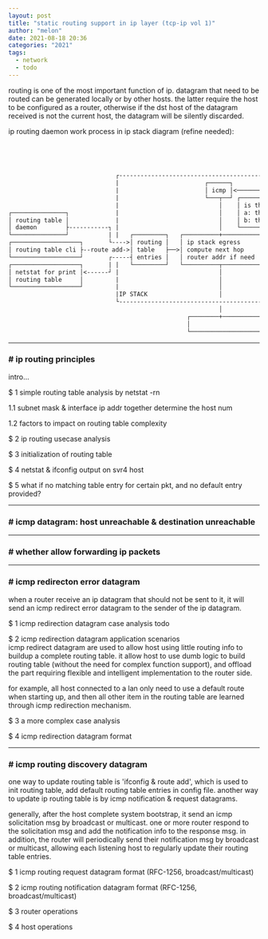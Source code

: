 ```yaml
---
layout: post
title: "static routing support in ip layer (tcp-ip vol 1)"
author: "melon"
date: 2021-08-18 20:36
categories: "2021"
tags:
  - network
  - todo
---
```


routing is one of the most important function of ip.
datagram that need to be routed can be generated locally or by other hosts.
the latter require the host to be configured as a router, otherwise if the dst host of the datagram received
is not the current host, the datagram will be silently discarded.

ip routing daemon work process in ip stack diagram (refine needed):

```txt
                                                                            ┌─────┐                   ┌─────┐
                                                                            │ udp │                   │ tcp │
                                                                            └──+──┘                   └──+──┘
                                                                               │                         │
                              ┌------------------------------------------------│-------------------------│-------------┐
                              |                        ┌──────┐                └─────────────────────────┤             |
                              |                        │ icmp │<─────────────────────────────────────────┤y (3 choice) |
                              |                        └───┬──┘ ┌────────────────────────────────────────┴───────────┐ |
                              |                            │    │ is the ip datagram sent to current host?           │ |
┌───────────────┐             |                            │    │ a: the ip datagram dst addr is one of cur host ip? │ |
│ routing table │             |                            │    │ b: the ip datagram a broadcast packet?             │ |
│ daemon        ├-----------┐ |                            │    └────────────────────────────────────────+───────────┘ |
└───────────────┘           | |   ┌─────────┐   ┌──────────+──────────┐                                  │             |
┌───────────────────┐       └---->│ routing │   │ ip stack egress     │  if cur pkt is source  ┌─────────┴───────────┐ |
│ routing table cli ├--route add->│ table   ├──>│ compute next hop    │<-----------------------┤ handling ip options │ |
└───────────────────┘       ┌-----┤ entries │   │ router addr if need │  routing datagram?     └─────────+───────────┘ |
┌───────────────────┐       | |   └─────────┘   └──────────┬──────────┘                                  │             |
│ netstat for print │<------┘ |                            │                                             │             |
│ routing table     │         |                            │                                   ┌─────────┴────────┐    |
└───────────────────┘         |                            │                                   │ ip ingress queue │    |
                              |IP STACK                    │                                   └─────────+────────┘    |
                              └--------------------------------------------------------------------------│-------------┘
                                                           │                                             │
                                                  ┌────────+─────────────────────────────────────────────┴─────────────┐
                                                  │                          network interface card                    │
                                                  └────────────────────────────────────────────────────────────────────┘
```

<hr>

### # ip routing principles
intro...

$ 1 simple routing table analysis by netstat -rn

1.1 subnet mask & interface ip addr together determine the host num

1.2 factors to impact on routing table complexity 

$ 2 ip routing usecase analysis

$ 3 initialization of routing table

$ 4 netstat & ifconfig output on svr4 host

$ 5 what if no matching table entry for certain pkt, and no default entry provided?

<hr>

### # icmp datagram: host unreachable & destination unreachable

<hr>

### # whether allow forwarding ip packets

<hr>

### # icmp redirecton error datagram
when a router receive an ip datagram that should not be sent to it, it will send an icmp redirect error datagram
to the sender of the ip datagram.

$ 1 icmp redirection datagram case analysis
todo

$ 2 icmp redirection datagram application scenarios  
icmp redirect datagram are used to allow host using little routing info to buildup a complete routing table.
it allow host to use dumb logic to build routing table (without the need for complex function support),
and offload the part requiring flexible and intelligent implementation to the router side.

for example, all host connected to a lan only need to use a default route when starting up,
and then all other item in the routing table are learned through icmp redirection mechanism.

$ 3 a more complex case analysis

$ 4 icmp redirection datagram format

<hr>

### # icmp routing discovery datagram
one way to update routing table is 'ifconfig & route add', which is used to init routing table, add
default routing table entries in config file.
another way to update ip routing table is by icmp notification & request datagrams.

generally, after the host complete system bootstrap, it send an icmp solicitation msg by broadcast or multicast.
one or more router respond to the solicitation msg and add the notification info to the response msg.
in addition, the router will periodically send their notification msg by broadcast or multicast,
allowing each listening host to regularly update their routing table entries.

$ 1 icmp routing request datagram format (RFC-1256, broadcast/multicast)

$ 2 icmp routing notification datagram format (RFC-1256, broadcast/multicast)

$ 3 router operations

$ 4 host operations
